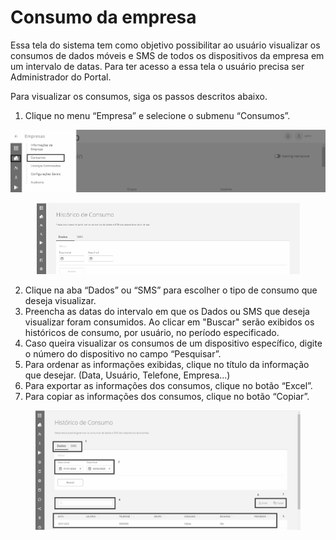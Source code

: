 # Consumo da empresa

Essa tela do sistema tem como objetivo possibilitar ao usuário visualizar os consumos de dados móveis e SMS de todos os dispositivos da empresa em um intervalo de datas. Para ter acesso a essa tela o usuário precisa ser Administrador do Portal.

Para visualizar os consumos, siga os passos descritos abaixo.

1. Clique no menu “Empresa” e selecione o submenu “Consumos”.

![](<../../.gitbook/assets/0 (1) (1) (1).png>)

<figure><img src="../../.gitbook/assets/image (4).png" alt="" width="531"><figcaption></figcaption></figure>

2. Clique na aba “Dados” ou “SMS” para escolher o tipo de consumo que deseja visualizar.
3. Preencha as datas do intervalo em que os Dados ou SMS que deseja visualizar foram consumidos. Ao clicar em "Buscar" serão exibidos os históricos de consumo, por usuário, no período especificado.
4. Caso queira visualizar os consumos de um dispositivo específico, digite o número do dispositivo no campo “Pesquisar”.
5. Para ordenar as informações exibidas, clique no título da informação que desejar. (Data, Usuário, Telefone, Empresa...)
6. Para exportar as informações dos consumos, clique no botão “Excel”.
7. Para copiar as informações dos consumos, clique no botão “Copiar”.

<figure><img src="../../.gitbook/assets/image (9) (1) (1).png" alt="" width="563"><figcaption></figcaption></figure>
